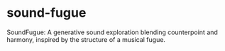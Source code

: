 # sound-fugue

SoundFugue: A generative sound exploration blending counterpoint and harmony, inspired by the structure of a musical fugue.
